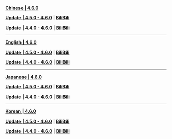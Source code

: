 **[Chinese | 4.6.0](https://autopatchcn.yuanshen.com/client_app/download/pc_zip/20240412191759_M9P2jcmDvFitX55A/Audio_Chinese_4.6.0.zip)**

**[Update | 4.5.0 - 4.6.0](https://autopatchcn.yuanshen.com/client_app/update/hk4e_cn/18/zh-cn_4.5.0_4.6.0_hdiff_2a7jHyNe6YWsM3Ob.zip)** | **[BiliBili](https://autopatchcn.yuanshen.com/client_app/update/hk4e_cn/17/zh-cn_4.5.0_4.6.0_hdiff_vmLdfBRyKXJ72hz0.zip)**

**[Update | 4.4.0 - 4.6.0](https://autopatchcn.yuanshen.com/client_app/update/hk4e_cn/18/zh-cn_4.4.0_4.6.0_hdiff_Mbj1CEiomyJzvH4f.zip)** | **[BiliBili](https://autopatchcn.yuanshen.com/client_app/update/hk4e_cn/17/zh-cn_4.4.0_4.6.0_hdiff_nQ17a3gNLFzJjl5D.zip)**

---

**[English | 4.6.0](https://autopatchcn.yuanshen.com/client_app/download/pc_zip/20240412191759_M9P2jcmDvFitX55A/Audio_English(US)_4.6.0.zip)**

**[Update | 4.5.0 - 4.6.0](https://autopatchcn.yuanshen.com/client_app/update/hk4e_cn/18/en-us_4.5.0_4.6.0_hdiff_zY5rUsWHTdvLp76g.zip)** | **[BiliBili](https://autopatchcn.yuanshen.com/client_app/update/hk4e_cn/17/en-us_4.5.0_4.6.0_hdiff_GDdfygAVHEM3W8rO.zip)**

**[Update | 4.4.0 - 4.6.0](https://autopatchcn.yuanshen.com/client_app/update/hk4e_cn/18/en-us_4.4.0_4.6.0_hdiff_z8tFTfC7NZ2IBSsy.zip)** | **[BiliBili](https://autopatchcn.yuanshen.com/client_app/update/hk4e_cn/17/en-us_4.4.0_4.6.0_hdiff_BbGUpCXVoklr9Pug.zip)**

---

**[Japanese | 4.6.0](https://autopatchcn.yuanshen.com/client_app/download/pc_zip/20240412191759_M9P2jcmDvFitX55A/Audio_Japanese_4.6.0.zip)**

**[Update | 4.5.0 - 4.6.0](https://autopatchcn.yuanshen.com/client_app/update/hk4e_cn/18/ja-jp_4.5.0_4.6.0_hdiff_Vq30AS1O9cWPbQHt.zip)** | **[BiliBili](https://autopatchcn.yuanshen.com/client_app/update/hk4e_cn/17/ja-jp_4.5.0_4.6.0_hdiff_qs2xuEK0mLg7M5Bj.zip)**

**[Update | 4.4.0 - 4.6.0](https://autopatchcn.yuanshen.com/client_app/update/hk4e_cn/18/ja-jp_4.4.0_4.6.0_hdiff_sCVwAoWOjZ7JRumB.zip)** | **[BiliBili](https://autopatchcn.yuanshen.com/client_app/update/hk4e_cn/17/ja-jp_4.4.0_4.6.0_hdiff_a9rEubGzvyKmCl2F.zip)**

---

**[Korean | 4.6.0](https://autopatchcn.yuanshen.com/client_app/download/pc_zip/20240412191759_M9P2jcmDvFitX55A/Audio_Korean_4.6.0.zip)**

**[Update | 4.5.0 - 4.6.0](https://autopatchcn.yuanshen.com/client_app/update/hk4e_cn/18/ko-kr_4.5.0_4.6.0_hdiff_DBGoIMRpaQvgleCc.zip)** | **[BiliBili](https://autopatchcn.yuanshen.com/client_app/update/hk4e_cn/17/ko-kr_4.5.0_4.6.0_hdiff_PcretRgOXvAsUnLz.zip)**

**[Update | 4.4.0 - 4.6.0](https://autopatchcn.yuanshen.com/client_app/update/hk4e_cn/18/ko-kr_4.4.0_4.6.0_hdiff_oAOl3r2kgjWQq9PT.zip)** | **[BiliBili](https://autopatchcn.yuanshen.com/client_app/update/hk4e_cn/17/ko-kr_4.4.0_4.6.0_hdiff_cFgHyrzxkKwf1aXM.zip)**
